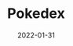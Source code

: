 ---
template: blog-post
title: Pokedex
slug: /pokedex
url: https://app.tooljet.io/applications/pokedex
date: 2022-01-31
description: Check stats of your favorite Pokemon
featuredImage: /assets/pokedex.png
---